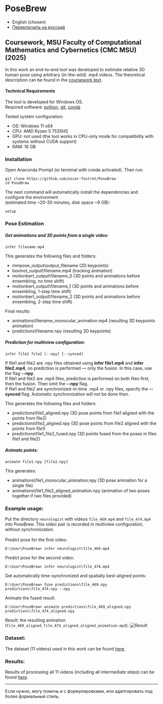 # PoseBrew

- English (chosen)  
- [Переключить на русский](README.md)

## Coursework, MSU Faculty of Computational Mathematics and Cybernetics (CMC MSU) (2025) <br>

In this work an end-to-end tool was developed to estimate relative 3D human pose using arbitrary (in-the-wild) .mp4 videos. The theoretical description can be found in the [coursework text]().

#### Technical Requirements

The tool is developed for Windows OS. <br>
Required software: [python](https://www.python.org/downloads/), [git](https://git-scm.com/downloads), [conda](https://docs.conda.io/projects/conda/en/latest/user-guide/install/index.html)

Tested system configuration:

* OS: Windows 11 x64
* CPU: AMD Ryzen 5 7535HS
* GPU: not used (the tool works in CPU-only mode for compatibility with systems without CUDA support)
* RAM: 16 GB

### Installation <br>

Open Anaconda Prompt (or terminal with conda activated).
Then run:

```
git clone https://github.com/oscar-foxtrot/PoseBrew
cd PoseBrew
```

The next command will automatically install the dependencies and configure the environment <br>
(estimated time \~20-30 minutes, disk space \~9 GB):

```
setup
```

### Pose Estimation <br>

##### Get animations and 3D points from a single video:

```
infer filename.mp4
```

This generates the following files and folders:

* mmpose\_output\output\_filename (2D keypoints)
* boxmot\_output\filename.mp4 (tracking animation)
* motionbert\_output\filename\_0 (3D points and animations before ensembling, no time shift)
* motionbert\_output\filename\_1 (3D points and animations before ensembling, 1-step time shift)
* motionbert\_output\filename\_2 (3D points and animations before ensembling, 2-step time shift)

Final results:

* animations\filename\_monocular\_animation.mp4 (resulting 3D keypoints animation)
* predictions\filename.npy (resulting 3D keypoints)

##### Prediction for multiview configuration:

```
infer file1 file2 [--npy] [--synced]
```

If file1 and file2 are .npy files obtained using **infer file1.mp4** and **infer file2.mp4**, no prediction is performed — only the fusion. In this case, use the flag **--npy**. <br>
If file1 and file2 are .mp4 files, prediction is performed on both files first, then the fusion. Then omit the **--npy** flag. <br>
If file1 and file2 are synchronized-in-time .mp4 or .npy files, specify the **--synced** flag. Automatic synchronization will not be done then.

This generates the following files and folders:

* predictions\file1\_aligned.npy (3D pose points from file1 aligned with the points from file2)
* predictions\file2\_aligned.npy (3D pose points from file2 aligned with the points from file1)
* predictions\file1\_file2\_fused.npy (3D points fused from the poses in files file1 and file2)

##### Animate points:

```
animate file1.npy [file2.npy]
```

This generates:

* animations\file1\_monocular\_animation.npy (3D pose animation for a single file)
* animations\file1\_file2\_aligned\_animation.npy (animation of two poses together if two files provided)

### Example usage:

Put the directory `neurologist` with videos `file_469.mp4` and `file_474.mp4` into PoseBrew. This video pair is recorded in multiview configuration, without synchronization. <br> <br>
Predict pose for the first video:

```
D:\User\PoseBrew> infer neurologist\file_469.mp4
```

Predict pose for the second video:

```
D:\User\PoseBrew> infer neurologist\file_474.mp4
```

Get automatically time-synchronized and spatially best-aligned points:

```
D:\User\PoseBrew> fuse predictions\file_469.npy predictions\file_474.npy --npy
```

Animate the fused result:

```
D:\User\PoseBrew> animate predictions\file_469_aligned.npy predictions\file_474_aligned.npy
```

Result: the resulting animation (`file_469_aligned_file_474_aligned_aligned_animation.mp4`):
![Result](https://raw.githubusercontent.com/oscar-foxtrot/pose3d-coursework/main/assets/file_469_aligned_file_474_aligned_aligned_animation.gif)

### Dataset:

The dataset (11 videos) used in this work can be found [here](https://drive.google.com/drive/u/4/folders/1r1LvgzcUSsAGHxaXMExGOCglrXlOL6oI).

### Results:

Results of processing all 11 videos (including all intermediate steps) can be found [here](https://drive.google.com/drive/folders/1DfhZYNLys-Ts5_5sNaspMypEJd_I7sgN?usp=drive_link).

---

Если нужно, могу помочь и с формулировками, или адаптировать под более формальный стиль.
